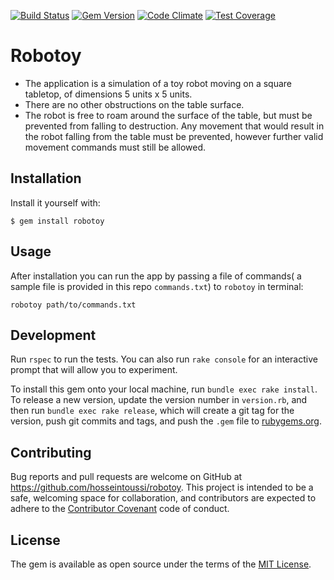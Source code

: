 [![Build Status](https://travis-ci.org/hosseintoussi/robotoy.svg?branch=master)](https://travis-ci.org/hosseintoussi/robotoy)
[![Gem Version](https://badge.fury.io/rb/robotoy.svg)](https://badge.fury.io/rb/robotoy)
[![Code Climate](https://codeclimate.com/github/hosseintoussi/robotoy/badges/gpa.svg)](https://codeclimate.com/github/hosseintoussi/robotoy)
[![Test Coverage](https://codeclimate.com/github/hosseintoussi/robotoy/badges/coverage.svg)](https://codeclimate.com/github/hosseintoussi/robotoy/coverage)
# Robotoy
- The application is a simulation of a toy robot moving on a square tabletop, of dimensions 5 units x 5 units.
- There are no other obstructions on the table surface.
- The robot is free to roam around the surface of the table, but must be prevented from falling to destruction. Any movement
that would result in the robot falling from the table must be prevented, however further valid movement commands must still
be allowed.

## Installation

Install it yourself with:

    $ gem install robotoy

## Usage

After installation you can run the app by passing a file of commands( a sample file is provided in this repo `commands.txt`) to `robotoy` in terminal:

```
robotoy path/to/commands.txt
```

## Development

Run `rspec` to run the tests. You can also run `rake console` for an interactive prompt that will allow you to experiment.

To install this gem onto your local machine, run `bundle exec rake install`. To release a new version, update the version number in `version.rb`, and then run `bundle exec rake release`, which will create a git tag for the version, push git commits and tags, and push the `.gem` file to [rubygems.org](https://rubygems.org).

## Contributing

Bug reports and pull requests are welcome on GitHub at https://github.com/hosseintoussi/robotoy. This project is intended to be a safe, welcoming space for collaboration, and contributors are expected to adhere to the [Contributor Covenant](http://contributor-covenant.org) code of conduct.


## License

The gem is available as open source under the terms of the [MIT License](http://opensource.org/licenses/MIT).

